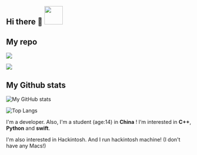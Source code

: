 ## Hi there 👋 <img src="https://github.githubassets.com/images/mona-loading-dark.gif" width="50px" height="50px"/>

## My repo
[![](https://github-readme-stats.vercel.app/api/pin/?username=hackdoc&repo=pyquick)](https://github.com/pyquick/_pyquick_)

[![](https://github-readme-stats.vercel.app/api/pin/?username=hackdoc&repo=OCLP-R)](https://github.com/pyquick/OCLP-R)

## My Github stats

![My GitHub stats](https://github-readme-stats.vercel.app/api?username=pyquick&show_icons=true&theme=radical)

![Top Langs](https://github-readme-stats.vercel.app/api/top-langs/?username=pyquick&langs_count=6)


I'm a developer. Also, I'm a student (age:14) in **China** ! I‘m interested in **C++**, **Python** and **swift**.

I'm also interested in Hackintosh. And I run hackintosh machine! (I don't have any Macs!)
